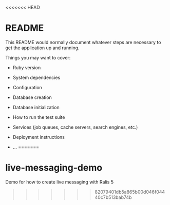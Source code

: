 <<<<<<< HEAD
# README

This README would normally document whatever steps are necessary to get the
application up and running.

Things you may want to cover:

* Ruby version

* System dependencies

* Configuration

* Database creation

* Database initialization

* How to run the test suite

* Services (job queues, cache servers, search engines, etc.)

* Deployment instructions

* ...
=======
# live-messaging-demo
Demo for how to create live messaging with Ralis 5
>>>>>>> 82079401db5a865b00d046f04440c7b513bab74b
